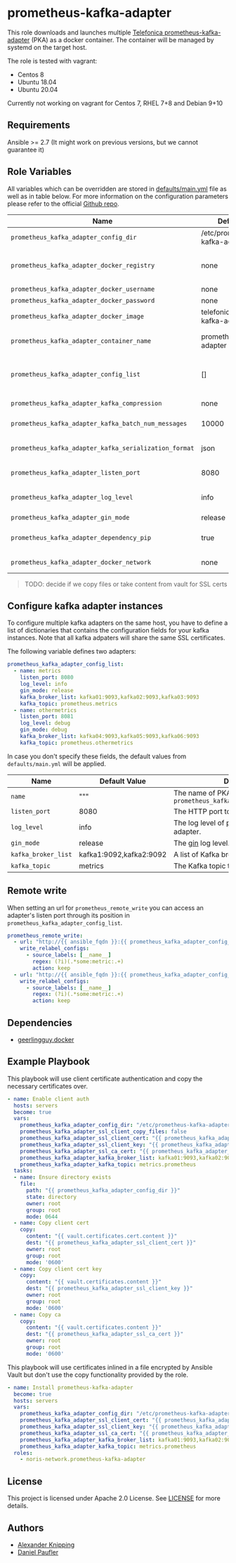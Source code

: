 # prometheus-kafka-adapter

This role downloads and launches multiple [Telefonica
prometheus-kafka-adapter](https://github.com/Telefonica/prometheus-kafka-adapter)
(PKA) as a docker container. The container will be managed by systemd on the
target host.

The role is tested with vagrant:

- Centos 8
- Ubuntu 18.04
- Ubuntu 20.04

Currently not working on vagrant for Centos 7, RHEL 7+8 and Debian 9+10

## Requirements

Ansible >= 2.7 (It might work on previous versions, but we cannot guarantee
  it)

## Role Variables

All variables which can be overridden are stored in
[defaults/main.yml](defaults/main.yml) file as well as in table below. For more
information on the configuration parameters please refer to the official [Github
repo](https://github.com/Telefonica/prometheus-kafka-adapter).

Name|Default Value|Description
---|---|---
`prometheus_kafka_adapter_config_dir`|/etc/prometheus-kafka-adapter|The config dir on the target host.
`prometheus_kafka_adapter_docker_registry`|none|custom docker registry, no http/https or tailing slash, defaults to `registry.hub.docker.com`
`prometheus_kafka_adapter_docker_username`|none|registry login username
`prometheus_kafka_adapter_docker_password`|none|registry user password
`prometheus_kafka_adapter_docker_image`|telefonica/prometheus-kafka-adapter:1.6.0|The Docker image to use for the adapter.
`prometheus_kafka_adapter_container_name`|prometheus-kafka-adapter|The name of the container to be run on the target host.
`prometheus_kafka_adapter_config_list`|[]|A list of prometheus-kafka-instances, for example one PKA per kafka topic.
`prometheus_kafka_adapter_kafka_compression`|none|The compression type to be used.
`prometheus_kafka_adapter_kafka_batch_num_messages`|10000|The number of batches to write.
`prometheus_kafka_adapter_kafka_serialization_format`|json|Defines the serialization format (`json` or `avro-json`)
`prometheus_kafka_adapter_listen_port`|8080|The HTTP port to listen on.
`prometheus_kafka_adapter_log_level`|info|The log level of prometheus-kafka-adapter.
`prometheus_kafka_adapter_gin_mode`|release|The [gin](https://github.com/gin-gonic/gin) log level.
`prometheus_kafka_adapter_dependency_pip`|true|If `true` pip is used, if `false` OS package manger
`prometheus_kafka_adapter_docker_network`|none|attach to custom docker network

> TODO: decide if we copy files or take content from vault for SSL certs

## Configure kafka adapter instances

To configure multiple kafka adapters on the same host, you have to define a list
of dictionaries that contains the configuration fields for your kafka instances.
Note that all kafka adpaters will share the same SSL certificates.

The following variable defines two adapters:

```yaml
prometheus_kafka_adapter_config_list:
  - name: metrics
    listen_port: 8080
    log_level: info
    gin_mode: release
    kafka_broker_list: kafka01:9093,kafka02:9093,kafka03:9093
    kafka_topic: prometheus.metrics
  - name: othermetrics
    listen_port: 8081
    log_level: debug
    gin_mode: debug
    kafka_broker_list: kafka04:9093,kafka05:9093,kafka06:9093
    kafka_topic: prometheus.othermetrics
```

In case you don't specify these fields, the default values from `defaults/main.yml`
will be applied.

Name|Default Value|Description
---|---|---
`name`|"""|The name of PKA instance, appended to `prometheus_kafka_adapter_container_name`
`listen_port`|8080|The HTTP port to listen on.
`log_level`|info|The log level of prometheus-kafka-adapter.
`gin_mode`|release|The [gin](https://github.com/gin-gonic/gin) log level.
`kafka_broker_list`|kafka1:9092,kafka2:9092|A list of Kafka brokers to send the data to.
`kafka_topic`|metrics|The Kafka topic to send the data to.

## Remote write

When setting an url for `prometheus_remote_write` you can access an adapter's
listen port through its position in `prometheus_kafka_adapter_config_list`.

```yaml
prometheus_remote_write:
  - url: "http://{{ ansible_fqdn }}:{{ prometheus_kafka_adapter_config_list.0.listen_port }}/receive"
    write_relabel_configs:
      - source_labels: [__name__]
        regex: (?i)(.*some:metric:.+)
        action: keep
  - url: "http://{{ ansible_fqdn }}:{{ prometheus_kafka_adapter_config_list.1.listen_port }}/receive"
    write_relabel_configs:
      - source_labels: [__name__]
        regex: (?i)(.*some:metric:.+)
        action: keep
```

## Dependencies

- [geerlingguy.docker](https://github.com/geerlingguy/ansible-role-docker)

## Example Playbook

This playbook will use client certificate authentication and copy the necessary
certificates over.

```yaml
- name: Enable client auth
  hosts: servers
  become: true
  vars:
    prometheus_kafka_adapter_config_dir: "/etc/prometheus-kafka-adapter"
    prometheus_kafka_adapter_ssl_client_copy_files: false
    prometheus_kafka_adapter_ssl_client_cert: "{{ prometheus_kafka_adapter_config_dir }}/{{ vault.certificates.cert.name }}"
    prometheus_kafka_adapter_ssl_client_key: "{{ prometheus_kafka_adapter_config_dir }}/{{ vault.certificates.key.name }}"
    prometheus_kafka_adapter_ssl_ca_cert: "{{ prometheus_kafka_adapter_config_dir }}/{{ vault.certificates.ca.name }}"
    prometheus_kafka_adapter_kafka_broker_list: kafka01:9093,kafka02:9093,kafka03:909
    prometheus_kafka_adapter_kafka_topic: metrics.prometheus
  tasks:
  - name: Ensure directory exists
    file:
      path: "{{ prometheus_kafka_adapter_config_dir }}"
      state: directory
      owner: root
      group: root
      mode: 0644
  - name: Copy client cert
    copy:
      content: "{{ vault.certificates.cert.content }}"
      dest: "{{ prometheus_kafka_adapter_ssl_client_cert }}"
      owner: root
      group: root
      mode: '0600'
  - name: Copy client cert key
    copy:
      content: "{{ vault.certificates.content }}"
      dest: "{{ prometheus_kafka_adapter_ssl_client_key }}"
      owner: root
      group: root
      mode: '0600'
  - name: Copy ca
    copy:
      content: "{{ vault.certificates.content }}"
      dest: "{{ prometheus_kafka_adapter_ssl_ca_cert }}"
      owner: root
      group: root
      mode: '0600'
```

This playbook will use certificates inlined in a file encrypted by Ansible Vault
but don't use the copy functionality provided by the role.

```yaml
- name: Install prometheus-kafka-adapter
  become: true
  hosts: servers
  vars:
    prometheus_kafka_adapter_config_dir: "/etc/prometheus-kafka-adapter"
    prometheus_kafka_adapter_ssl_client_cert: "{{ prometheus_kafka_adapter_config_dir }}/{{ vault.certificates.cert.name }}"
    prometheus_kafka_adapter_ssl_client_key: "{{ prometheus_kafka_adapter_config_dir }}/{{ vault.certificates.key.name }}"
    prometheus_kafka_adapter_ssl_ca_cert: "{{ prometheus_kafka_adapter_config_dir }}/{{ vault.certificates.ca.name }}"
    prometheus_kafka_adapter_kafka_broker_list: kafka01:9093,kafka02:9093,kafka03:9093
    prometheus_kafka_adapter_kafka_topic: metrics.prometheus
  roles:
    - noris-network.prometheus-kafka-adapter
```

## License

This project is licensed under Apache 2.0 License. See [LICENSE](LICENSE) for more details.

## Authors

- [Alexander Knipping](https://github.com/obitech)
- [Daniel Paufler](https://github.com/egmont1227)
